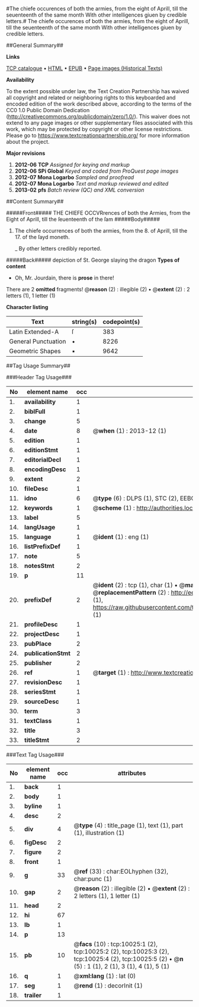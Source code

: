 #The chiefe occurences of both the armies, from the eight of Aprill, till the seuenteenth of the same month With other intelligences giuen by credible letters.#
The chiefe occurences of both the armies, from the eight of Aprill, till the seuenteenth of the same month With other intelligences giuen by credible letters.

##General Summary##

**Links**

[TCP catalogue](http://www.ota.ox.ac.uk/tcp/)  • 
[HTML](http://tei.it.ox.ac.uk/tcp/Texts-HTML/free/A01/A01147.html)  • 
[EPUB](http://tei.it.ox.ac.uk/tcp/Texts-EPUB/free/A01/A01147.epub) • 
[Page images (Historical Texts)](https://historicaltexts.jisc.ac.uk/eebo-99845140e)

**Availability**

To the extent possible under law, the Text Creation Partnership has waived all copyright and related or neighboring rights to this keyboarded and encoded edition of the work described above, according to the terms of the CC0 1.0 Public Domain Dedication (http://creativecommons.org/publicdomain/zero/1.0/). This waiver does not extend to any page images or other supplementary files associated with this work, which may be protected by copyright or other license restrictions. Please go to https://www.textcreationpartnership.org/ for more information about the project.

**Major revisions**

1. __2012-06__ __TCP__ *Assigned for keying and markup*
1. __2012-06__ __SPi Global__ *Keyed and coded from ProQuest page images*
1. __2012-07__ __Mona Logarbo__ *Sampled and proofread*
1. __2012-07__ __Mona Logarbo__ *Text and markup reviewed and edited*
1. __2013-02__ __pfs__ *Batch review (QC) and XML conversion*

##Content Summary##

#####Front#####
THE CHIEFE OCCVRrences of both the Armies, from the Eight of Aprill, till the ſeuenteenth of the ſam
#####Body#####

1. The chiefe occurrences of both the armies, from the 8. of Aprill, till the 17. of the ſayd moneth.

    _ By other letters credibly reported.

#####Back#####
depiction of St. George slaying the dragon
**Types of content**

  * Oh, Mr. Jourdain, there is **prose** in there!

There are 2 **omitted** fragments! 
 @__reason__ (2) : illegible (2)  •  @__extent__ (2) : 2 letters (1), 1 letter (1)

**Character listing**


|Text|string(s)|codepoint(s)|
|---|---|---|
|Latin Extended-A|ſ|383|
|General Punctuation|•|8226|
|Geometric Shapes|▪|9642|

##Tag Usage Summary##

###Header Tag Usage###

|No|element name|occ|attributes|
|---|---|---|---|
|1.|__availability__|1||
|2.|__biblFull__|1||
|3.|__change__|5||
|4.|__date__|8| @__when__ (1) : 2013-12 (1)|
|5.|__edition__|1||
|6.|__editionStmt__|1||
|7.|__editorialDecl__|1||
|8.|__encodingDesc__|1||
|9.|__extent__|2||
|10.|__fileDesc__|1||
|11.|__idno__|6| @__type__ (6) : DLPS (1), STC (2), EEBO-CITATION (1), PROQUEST (1), VID (1)|
|12.|__keywords__|1| @__scheme__ (1) : http://authorities.loc.gov/ (1)|
|13.|__label__|5||
|14.|__langUsage__|1||
|15.|__language__|1| @__ident__ (1) : eng (1)|
|16.|__listPrefixDef__|1||
|17.|__note__|5||
|18.|__notesStmt__|2||
|19.|__p__|11||
|20.|__prefixDef__|2| @__ident__ (2) : tcp (1), char (1)  •  @__matchPattern__ (2) : ([0-9\-]+):([0-9IVX]+) (1), (.+) (1)  •  @__replacementPattern__ (2) : http://eebo.chadwyck.com/downloadtiff?vid=$1&page=$2 (1), https://raw.githubusercontent.com/textcreationpartnership/Texts/master/tcpchars.xml#$1 (1)|
|21.|__profileDesc__|1||
|22.|__projectDesc__|1||
|23.|__pubPlace__|2||
|24.|__publicationStmt__|2||
|25.|__publisher__|2||
|26.|__ref__|1| @__target__ (1) : http://www.textcreationpartnership.org/docs/. (1)|
|27.|__revisionDesc__|1||
|28.|__seriesStmt__|1||
|29.|__sourceDesc__|1||
|30.|__term__|3||
|31.|__textClass__|1||
|32.|__title__|3||
|33.|__titleStmt__|2||


###Text Tag Usage###

|No|element name|occ|attributes|
|---|---|---|---|
|1.|__back__|1||
|2.|__body__|1||
|3.|__byline__|1||
|4.|__desc__|2||
|5.|__div__|4| @__type__ (4) : title_page (1), text (1), part (1), illustration (1)|
|6.|__figDesc__|2||
|7.|__figure__|2||
|8.|__front__|1||
|9.|__g__|33| @__ref__ (33) : char:EOLhyphen (32), char:punc (1)|
|10.|__gap__|2| @__reason__ (2) : illegible (2)  •  @__extent__ (2) : 2 letters (1), 1 letter (1)|
|11.|__head__|2||
|12.|__hi__|67||
|13.|__lb__|1||
|14.|__p__|13||
|15.|__pb__|10| @__facs__ (10) : tcp:10025:1 (2), tcp:10025:2 (2), tcp:10025:3 (2), tcp:10025:4 (2), tcp:10025:5 (2)  •  @__n__ (5) : 1 (1), 2 (1), 3 (1), 4 (1), 5 (1)|
|16.|__q__|1| @__xml:lang__ (1) : lat (0)|
|17.|__seg__|1| @__rend__ (1) : decorInit (1)|
|18.|__trailer__|1||
